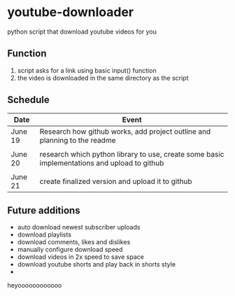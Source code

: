 # youtube-downloader
python script that download youtube videos for you


## Function
1. script asks for a link using basic input() function
2. the video is downloaded in the same directory as the script


## Schedule
|  Date   |                                            Event                                             |
|---------|----------------------------------------------------------------------------------------------|
| June 19 | Research how github works, add project outline and planning to the readme                    |
|         |                                                                                              |
| June 20 | research which python library to use, create some basic implementations and upload to github |
|         |                                                                                              |
| June 21 | create finalized version and upload it to github                                             |


## Future additions
- auto download newest subscriber uploads
- download playlists
- download comments, likes and dislikes
- manually configure download speed
- download videos in 2x speed to save space
- download youtube shorts and play back in shorts style
- 

heyoooooooooooo
